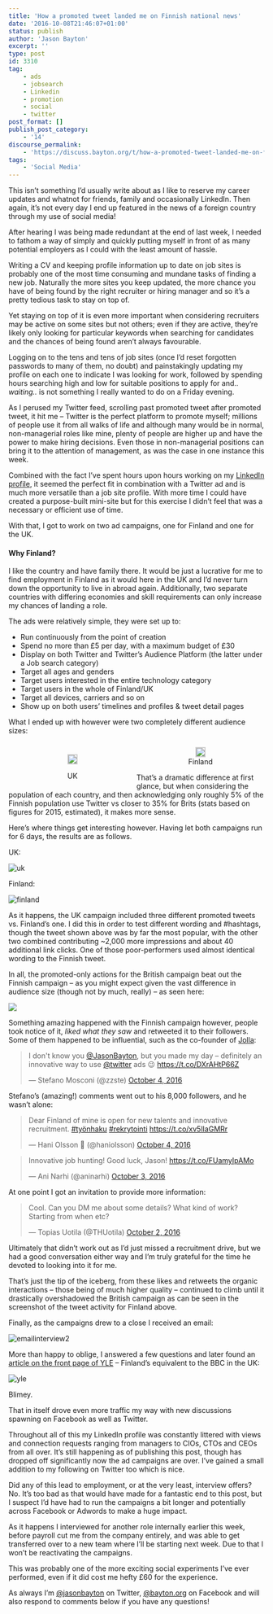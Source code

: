 ```yaml
---
title: 'How a promoted tweet landed me on Finnish national news'
date: '2016-10-08T21:46:07+01:00'
status: publish
author: 'Jason Bayton'
excerpt: ''
type: post
id: 3310
tag:
    - ads
    - jobsearch
    - Linkedin
    - promotion
    - social
    - twitter
post_format: []
publish_post_category:
    - '14'
discourse_permalink:
    - 'https://discuss.bayton.org/t/how-a-promoted-tweet-landed-me-on-finnish-national-news/100'
tags:
    - 'Social Media'
---
```

This isn’t something I’d usually write about as I like to reserve my career updates and whatnot for friends, family and occasionally LinkedIn. Then again, it’s not every day I end up featured in the news of a foreign country through my use of social media!

After hearing I was being made redundant at the end of last week, I needed to fathom a way of simply and quickly putting myself in front of as many potential employers as I could with the least amount of hassle.

Writing a CV and keeping profile information up to date on job sites is probably one of the most time consuming and mundane tasks of finding a new job. Naturally the more sites you keep updated, the more chance you have of being found by the right recruiter or hiring manager and so it’s a pretty tedious task to stay on top of.

Yet staying on top of it is even more important when considering recruiters may be active on some sites but not others; even if they are active, they’re likely only looking for particular keywords when searching for candidates and the chances of being found aren’t always favourable.

Logging on to the tens and tens of job sites (once I’d reset forgotten passwords to many of them, no doubt) and painstakingly updating my profile on each one to indicate I was looking for work, followed by spending hours searching high and low for suitable positions to apply for and.. *waiting..* is not something I really wanted to do on a Friday evening.

As I perused my Twitter feed, scrolling past promoted tweet after promoted tweet, it hit me – Twitter is the perfect platform to promote myself; millions of people use it from all walks of life and although many would be in normal, non-managerial roles like mine, plenty of people are higher up and have the power to make hiring decisions. Even those in non-managerial positions can bring it to the attention of management, as was the case in one instance this week.

Combined with the fact I’ve spent hours upon hours working on my [LinkedIn profile](https://linkedin.com/in/jasonbayton), it seemed the perfect fit in combination with a Twitter ad and is much more versatile than a job site profile. With more time I could have created a purpose-built mini-site but for this exercise I didn’t feel that was a necessary or efficient use of time.

With that, I got to work on two ad campaigns, one for Finland and one for the UK.

<div class="callout callout-success">

#### Why Finland?

I like the country and have family there. It would be just a lucrative for me to find employment in Finland as it would here in the UK and I’d never turn down the opportunity to live in abroad again. Additionally, two separate countries with differing economies and skill requirements can only increase my chances of landing a role.

</div>The ads were relatively simple, they were set up to:

- Run continuously from the point of creation
- Spend no more than £5 per day, with a maximum budget of £30
- Display on both Twitter and Twitter’s Audience Platform (the latter under a Job search category)
- Target all ages and genders
- Target users interested in the entire technology category
- Target users in the whole of Finland/UK
- Target all devices, carriers and so on
- Show up on both users’ timelines and profiles &amp; tweet detail pages

What I ended up with however were two completely different audience sizes:

 <style type="text/css">
			#gallery-8 {
				margin: auto;
			}
			#gallery-8 .gallery-item {
				float: left;
				margin-top: 10px;
				text-align: center;
				width: 50%;
			}
			#gallery-8 img {
				border: 2px solid #cfcfcf;
			}
			#gallery-8 .gallery-caption {
				margin-left: 0;
			}
			/* see gallery_shortcode() in wp-includes/media.php */
		</style>

<div class="gallery galleryid-0 gallery-columns-2 gallery-size-full" id="gallery-8"><dl class="gallery-item"> <dt class="gallery-icon portrait"> 

[![](https://r2_worker.bayton.workers.dev/uploads/2016/10/Edit-campaign3-Twitter-Ads.png)](/2016/10/how-a-promoted-tweet-landed-me-on-finnish-national-news/edit-campaign3-twitter-ads/) </dt> <dd class="wp-caption-text gallery-caption" id="gallery-8-3315"> UK </dd></dl><dl class="gallery-item"> <dt class="gallery-icon portrait"> [![](https://r2_worker.bayton.workers.dev/uploads/2016/10/Edit-campaign2-Twitter-Ads.png)](/2016/10/how-a-promoted-tweet-landed-me-on-finnish-national-news/edit-campaign2-twitter-ads/) </dt> <dd class="wp-caption-text gallery-caption" id="gallery-8-3314"> Finland </dd></dl>  
</div>
 
That’s a dramatic difference at first glance, but when considering the population of each country, and then acknowledging only roughly 5% of the Finnish population use Twitter vs closer to 35% for Brits (stats based on figures for 2015, estimated), it makes more sense.

Here’s where things get interesting however. Having let both campaigns run for 6 days, the results are as follows.

UK:

![uk](https://r2_worker.bayton.workers.dev/uploads/2016/10/uk.png)

Finland:

![finland](https://r2_worker.bayton.workers.dev/uploads/2016/10/finland.png)

As it happens, the UK campaign included three different promoted tweets vs. Finland’s one. I did this in order to test different wording and #hashtags, though the tweet shown above was by far the most popular, with the other two combined contributing ~2,000 more impressions and about 40 additional link clicks. One of those poor-performers used almost identical wording to the Finnish tweet.

In all, the promoted-only actions for the British campaign beat out the Finnish campaign – as you might expect given the vast difference in audience size (though not by much, really) – as seen here:

![](https://r2_worker.bayton.workers.dev/uploads/2016/10/Ads-Manager-1-beta-.png)

Something amazing happened with the Finnish campaign however, people took notice of it, *liked what they saw* and retweeted it to their followers. Some of them happened to be influential, such as the co-founder of [Jolla](https://jolla.com/):

> I don't know you [@JasonBayton](https://twitter.com/JasonBayton?ref_src=twsrc%5Etfw), but you made my day – definitely an innovative way to use [@twitter](https://twitter.com/Twitter?ref_src=twsrc%5Etfw) ads 😉 <https://t.co/DXrAHtP66Z>
> 
> — Stefano Mosconi (@zzste) [October 4, 2016](https://twitter.com/zzste/status/783190520248012800?ref_src=twsrc%5Etfw)

Stefano’s (amazing!) comments went out to his 8,000 followers, and he wasn’t alone:

> Dear Finland of mine is open for new talents and innovative recruitment. [\#työnhaku](https://twitter.com/hashtag/ty%C3%B6nhaku?src=hash&ref_src=twsrc%5Etfw) [\#rekrytointi](https://twitter.com/hashtag/rekrytointi?src=hash&ref_src=twsrc%5Etfw) <https://t.co/xv5lIaGMRr>
> 
> — Hani Olsson 💖 (@haniolsson) [October 4, 2016](https://twitter.com/haniolsson/status/783392208363937792?ref_src=twsrc%5Etfw)

> Innovative job hunting! Good luck, Jason! <https://t.co/FUamyIpAMo>
> 
> — Ani Narhi (@aninarhi) [October 3, 2016](https://twitter.com/aninarhi/status/782892678744797184?ref_src=twsrc%5Etfw)

At one point I got an invitation to provide more information:

> Cool. Can you DM me about some details? What kind of work? Starting from when etc?
> 
> — Topias Uotila (@THUotila) [October 2, 2016](https://twitter.com/THUotila/status/782506648363474944?ref_src=twsrc%5Etfw)

Ultimately that didn’t work out as I’d just missed a recruitment drive, but we had a good conversation either way and I’m truly grateful for the time he devoted to looking into it for me.

That’s just the tip of the iceberg, from these likes and retweets the organic interactions – those being of much higher quality – continued to climb until it drastically overshadowed the British campaign as can be seen in the screenshot of the tweet activity for Finland above.

Finally, as the campaigns drew to a close I received an email:

![emailinterview2](https://r2_worker.bayton.workers.dev/uploads/2016/10/emailinterview2.png)

More than happy to oblige, I answered a few questions and later found an [article on the front page of YLE](http://yle.fi/uutiset/3-9206472) – Finland’s equivalent to the BBC in the UK:

![yle](https://r2_worker.bayton.workers.dev/uploads/2016/10/yle.png)

Blimey.

That in itself drove even more traffic my way with new discussions spawning on Facebook as well as Twitter.

Throughout all of this my LinkedIn profile was constantly littered with views and connection requests ranging from managers to CIOs, CTOs and CEOs from all over. It’s still happening as of publishing this post, though has dropped off significantly now the ad campaigns are over. I’ve gained a small addition to my following on Twitter too which is nice.

Did any of this lead to employment, or at the very least, interview offers? No. It’s too bad as that would have made for a fantastic end to this post, but I suspect I’d have had to run the campaigns a bit longer and potentially across Facebook or Adwords to make a huge impact.

As it happens I interviewed for another role internally earlier this week, before payroll cut me from the company entirely, and was able to get transferred over to a new team where I’ll be starting next week. Due to that I won’t be reactivating the campaigns.

This was probably one of the more exciting social experiments I’ve ever performed, even if it did cost me hefty £60 for the experience.

As always I’m [@jasonbayton](https://twitter.com/jasonbayton) on Twitter, [@bayton.org](https://facebook.com/bayton.org) on Facebook and will also respond to comments below if you have any questions!